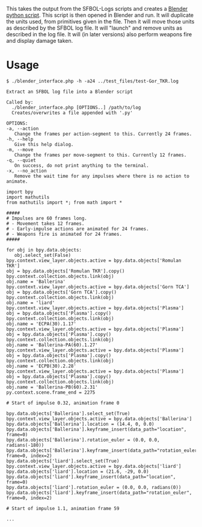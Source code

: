 This takes the output from the SFBOL-Logs scripts and creates a [Blender](https://www.blender.org/) [python script](https://docs.blender.org/api/current/index.html).
This script is then opened in Blender and run. It will duplicate the units used, from primitives given in the file. Then it will move those units as described by the SFBOL log file. It will "launch" and remove units as described in the log file. It will (in later versions) also perform weapons fire and display damage taken.

# Usage
```
$ ./blender_interface.php -h -a24 ../test_files/test-Gor_TKR.log 

Extract an SFBOL log file into a Blender script

Called by:
  ./blender_interface.php [OPTIONS..] /path/to/log
  Creates/overwrites a file appended with '.py'

OPTIONS:
-a, --action
   Change the frames per action-segment to this. Currently 24 frames.
-h, --help
   Give this help dialog.
-m, --move
   Change the frames per move-segment to this. Currently 12 frames.
-q, --quiet
   On success, do not print anything to the terminal.
-x, --no_action
   Remove the wait time for any impulses where there is no action to animate.
```

```
import bpy
import mathutils
from mathutils import *; from math import *

#####
# Impulses are 60 frames long.
# - Movement takes 12 frames.
# - Early-impulse actions are animated for 24 frames.
# - Weapons fire is animated for 24 frames.
#####

for obj in bpy.data.objects:
   obj.select_set(False)
bpy.context.view_layer.objects.active = bpy.data.objects['Romulan TKR']
obj = bpy.data.objects['Romulan TKR'].copy()
bpy.context.collection.objects.link(obj)
obj.name = 'Ballerina'
bpy.context.view_layer.objects.active = bpy.data.objects['Gorn TCA']
obj = bpy.data.objects['Gorn TCA'].copy()
bpy.context.collection.objects.link(obj)
obj.name = 'liard'
bpy.context.view_layer.objects.active = bpy.data.objects['Plasma']
obj = bpy.data.objects['Plasma'].copy()
bpy.context.collection.objects.link(obj)
obj.name = 'ECPA(30).1.17'
bpy.context.view_layer.objects.active = bpy.data.objects['Plasma']
obj = bpy.data.objects['Plasma'].copy()
bpy.context.collection.objects.link(obj)
obj.name = 'Ballerina-PA(60).1.27'
bpy.context.view_layer.objects.active = bpy.data.objects['Plasma']
obj = bpy.data.objects['Plasma'].copy()
bpy.context.collection.objects.link(obj)
obj.name = 'ECPB(30).2.28'
bpy.context.view_layer.objects.active = bpy.data.objects['Plasma']
obj = bpy.data.objects['Plasma'].copy()
bpy.context.collection.objects.link(obj)
obj.name = 'Ballerina-PB(60).2.31'
py.context.scene.frame_end = 2275

# Start of impulse 0.32, animation frame 0

bpy.data.objects['Ballerina'].select_set(True)
bpy.context.view_layer.objects.active = bpy.data.objects['Ballerina']
bpy.data.objects['Ballerina'].location = (14.4, 0, 0.0)
bpy.data.objects['Ballerina'].keyframe_insert(data_path="location", frame=0)
bpy.data.objects['Ballerina'].rotation_euler = (0.0, 0.0, radians(-180))
bpy.data.objects['Ballerina'].keyframe_insert(data_path="rotation_euler", frame=0, index=2)
bpy.data.objects['liard'].select_set(True)
bpy.context.view_layer.objects.active = bpy.data.objects['liard']
bpy.data.objects['liard'].location = (21.6, -29, 0.0)
bpy.data.objects['liard'].keyframe_insert(data_path="location", frame=0)
bpy.data.objects['liard'].rotation_euler = (0.0, 0.0, radians(0))
bpy.data.objects['liard'].keyframe_insert(data_path="rotation_euler", frame=0, index=2)

# Start of impulse 1.1, animation frame 59

...
```
